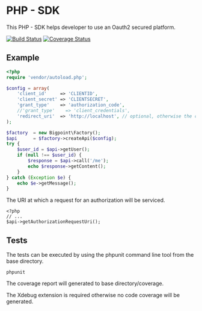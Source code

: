 PHP - SDK
=========

This PHP - SDK helps developer to use an Oauth2 secured platform.

[![Build Status](https://api.travis-ci.org/Bigpoint/platform-php-sdk.png)](https://travis-ci.org/Bigpoint/platform-php-sdk)
[![Coverage Status](https://coveralls.io/repos/Bigpoint/platform-php-sdk/badge.png)](https://coveralls.io/r/Bigpoint/platform-php-sdk)

Example
-------

```php
<?php
require 'vendor/autoload.php';

$config = array(
    'client_id'     => 'CLIENTID',
    'client_secret' => 'CLIENTSECRET',
    'grant_type'    => 'authorization_code',
    //'grant_type'    => 'client_credentials',
    'redirect_uri'  => 'http://localhost', // optional, otherwise the current URI will used
);

$factory  = new Bigpoint\Factory();
$api      = $factory->createApi($config);
try {
    $user_id = $api->getUser();
    if (null !== $user_id) {
        $response = $api->call('/me');
        echo $response->getContent();
    }
} catch (Exception $e) {
    echo $e->getMessage();
}

```

The URI at which a request for an authorization will be serviced.

```
<?php
// ...
$api->getAuthorizationRequestUri();
```

Tests
-----

The tests can be executed by using the phpunit command line tool from the base directory.

```
phpunit
```

The coverage report will generated to base directory/coverage.

The Xdebug extension is required otherwise no code coverage will be generated.
